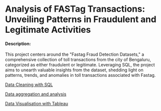 # Analysis of FASTag Transactions: Unveiling Patterns in Fraudulent and Legitimate Activities

#### Description:
This project centers around the "Fastag Fraud Detection Datasets," a comprehensive collection of toll transactions from the city of Bengaluru, categorized as either fraudulent or legitimate. Leveraging SQL, the project aims to unearth valuable insights from the dataset, shedding light on patterns, trends, and anomalies in toll transactions associated with Fastag.

[Data Cleaning with SQL](https://github.com/jaypadloskar/SQL-shack/blob/main/Analysis-of-FASTag./Data%20Cleaning.sql)

[Data aggregation and analysis](https://github.com/jaypadloskar/SQL-shack/blob/main/Analysis-of-FASTag./Final%20Data%20Analysis.sql)

[Data Visualisation with Tableau](https://public.tableau.com/app/profile/jay.padloskar/viz/Project_17059450481750/Dashboard22)
